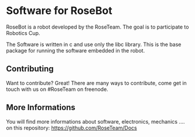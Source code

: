 Software for RoseBot
=============

RoseBot is a robot developed by the RoseTeam.
The goal is to participate to Robotics Cup.

The Software is written in c and use only the libc library.
This is the base package for running the software embedded in the robot.


Contributing
------------

Want to contribute? Great! There are many ways to contribute, come get in touch with us on #RoseTeam on freenode.


More Informations
-----------------

You will find more informations about software, electronics, mechanics .... on this repository:
https://github.com/RoseTeam/Docs

